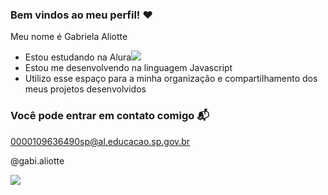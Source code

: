 ### Bem vindos ao meu perfil! ❤️

Meu nome é Gabriela Aliotte 

- Estou estudando na Alura![](https://cursos.alura.com.br/corp/tecnologia-e-robotica-programacao-nem-3-serie-110727-p694170)
- Estou me desenvolvendo na linguagem Javascript
- Utilizo esse espaço para a minha organização e compartilhamento dos meus projetos desenvolvidos

### Você pode entrar em contato comigo 📬

  0000109636490sp@al.educacao.sp.gov.br

   @gabi.aliotte

![](https://media1.tenor.com/m/NVP2kRD7CHsAAAAC/dancing-dog.gif) 
